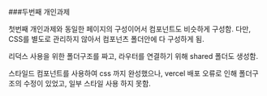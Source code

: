 ###두번째 개인과제

첫번째  개인과제와 동일한 페이지의 구성이어서 컴포넌트도 비슷하게 구성함.
다만, CSS를 별도로 관리하지 않아서 컴포넌츠 폴더안에 다 구성하게 됨.

리덕스 사용을 위한 폴더구조를 짜고, 라우터를 연결하기 위해 shared 폴더도 생성함. 


스타일드 컴포넌트를 사용하여 css 까지 완성했으나, vercel 배포 오류로 인해
폴더구조의 수정이 있었고, 일부 스타일 사용 하지 못함. 





